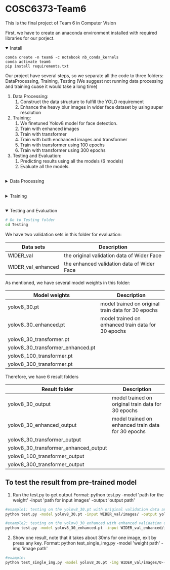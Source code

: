 # COSC6373-Team6
This is the final project of Team 6 in Computer Vision

First, we have to create an anaconda environment installed with required libraries for our porject.

<details open>
<summary>Install</summary>
  
```
conda create -n team6 -c notebook nb_conda_kernels
conda activate team6
pip install requirements.txt
```

</details>

Our project have several steps, so we separate all the code to three folders: DataProcessing, Training, Testing
(We suggest not running data processing and training cuase it would take a long time)
1. Data Processing: 
    1. Construct the data structure to fulfill the YOLO requirement 
    2. Enhance the heavy blur images in wider face dataset by using super resolution
2. Training:
    1. We finetuned Yolov8 model for face detection.
    2. Train with enhanced images
    3. Train with transformer
    4. Train with both enchanced images and transformer
    5. Train with transformer using 100 epochs
    6. Train with transformer using 300 epochs
3.  Testing and Evaluation:
    1. Predicting results using all the models (6 models)
    2. Evaluate all the models.

## <div align="center"></div>

<details close>
<summary>Data Processing</summary>

clone the this repository
```bash
cd DataProcessing
git clone https://github.com/sczhou/CodeFormer
cd CodeFormer
```
Then install more libraries
 ```bash
pip3 install -r requirements.txt
python basicsr/setup.py develop
conda install -c conda-forge dlib (only for face detection or cropping with dlib)
```

1. Preparing data:
Find all the heavy blur images in train and val dataset, and put them in a new folder. Which will run the process file through terminal, to download WilderFace data and prepare the data for enhancement. It takes time.
 ```bash
python ../widerface.py
```
2. Run Super Resolution (It will take forever.)
 ```bash
python inference_codeformer.py -w 0.7 --input_path ./train_heavy_blur --bg_upsampler realesrgan --face_upsample --output_path ./train_enhanced
python inference_codeformer.py -w 0.7 --input_path ./val_heavy_blur --bg_upsampler realesrgan --face_upsample --output_path ./val_enhanced
```
3. Resize the enhanced image to their original size
 ```bash
python ../resize.py
```
4. Prepare YOLO style files
 ```bash
python ../yolov7_train_face_data_preparation.py
```
This will generate folders "train" "val" in the data/widerface and the widerface.yaml
compress "train","val" folder as well as widerface.yaml to a zip file, this will be used for training.
5. Prepare YOLO style enhanced files for training
```bash
python ../enhanced_widerface.py
```
this will copy the enhanced images to the train,val images files, compress them like the previous step, this will be used for training.

6. Prepare WiderFace style WIDER_val/images with enhanced file
```bash
  python ../wilderface_val_enhance.py 
```
this will copy the enhanced val images to the WIDER_val/images, compress it for testing.
  
</details>

## <div align="center"></div>

<details close>
<summary>Training</summary>

```bash
python
yolo predict model=yolov8n.pt source='https://ultralytics.com/images/bus.jpg'
```

</details>

## <div align="center"></div>

<details open>
<summary>Testing and Evaluation</summary>

```bash
# Go to Testing folder
cd Testing
``` 
We have two validation sets in this folder for evaluation:

| Data sets| Description | 
| ---------------------- | --------------------- |
| WIDER_val | the original validation data of Wider Face |
|WIDER_val_enhanced | the enhanced validation data of Wider Face |
  
As mentioned, we have several model weights in this folder:
  
| Model weights| Description | 
| ---------------------- | --------------------- |
| yolov8_30.pt | model trained on original train data for 30 epochs |
| yolov8_30_enhanced.pt | model trained on enhanced train data for 30 epochs |
| yolov8_30_transformer.pt | |
| yolov8_30_transformer_enhanced.pt | |
| yolov8_100_transformer.pt | |
| yolov8_300_transformer.pt | |

Therefore, we have 6 result folders

| Result folder | Description | 
| ---------------------- | --------------------- |
| yolov8_30_output | model trained on original train data for 30 epochs |
| yolov8_30_enhanced_output | model trained on enhanced train data for 30 epochs |
| yolov8_30_transformer_output | |
| yolov8_30_transformer_enhanced_output | |
| yolov8_100_transformer_output | |
| yolov8_300_transformer_output | |

## To test the result from pre-trained model
1. Run the test.py to get output
Format: python test.py -model 'path for the weight' -input 'path for input images' -output 'output path'

```bash
#example1: testing on the yolov8_30.pt with original validation data and output to yolov8_30_output
python test.py -model yolov8_30.pt -input WIDER_val/images/ -output yolov8_30_output/

#example2: testing on the yolov8_30_enhanced with enhanced validation data and output to yolov8_30_enhanced_output/
python test.py -model yolov8_30_enhanced.pt -input WIDER_val_enhanced/images/ -output yolov8_30_enhanced_output/
```
  
2.  Show one result, note that it takes about 30ms for one image, exit by press any key.
Format: python test_single_img.py -model 'weight path' -img 'image path'
```bash
#example: 
python test_single_img.py -model yolov8_30.pt -img WIDER_val/images/0--Parade/0_Parade_marchingband_1_20.jpg

```
</details>
